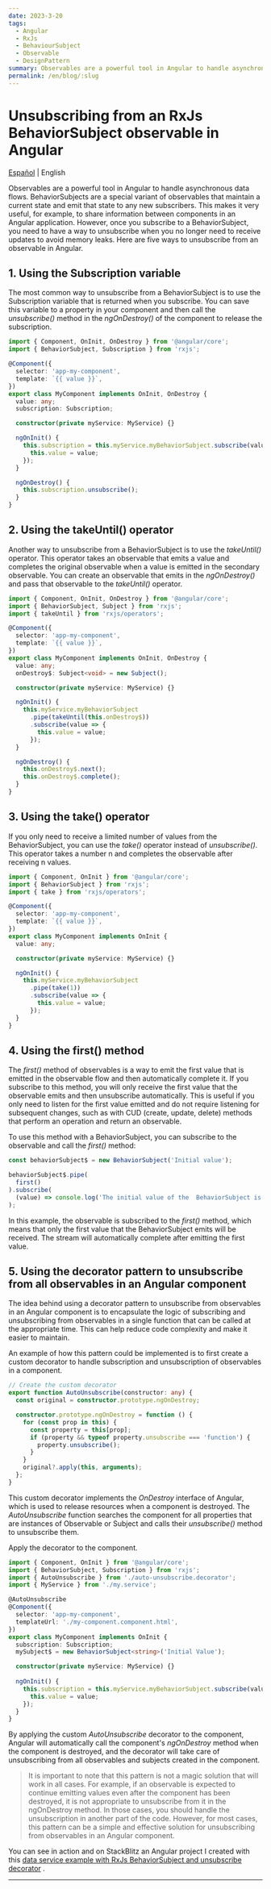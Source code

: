 ```yaml
---
date: 2023-3-20
tags:
  - Angular
  - RxJs
  - BehaviourSubject
  - Observable
  - DesignPattern
summary: Observables are a powerful tool in Angular to handle asynchronous data flows. BehaviorSubjects are a special variant of observables ...
permalink: /en/blog/:slug
---
```


# Unsubscribing from an RxJs BehaviorSubject observable in Angular

<social-share class="social-share--header" />

[Español](/blog/desuscribir-observable-behaviorsubject-angular/) | English

Observables are a powerful tool in Angular to handle asynchronous data flows. BehaviorSubjects are a special variant of observables that maintain a current state and emit that state to any new subscribers. This makes it very useful, for example, to share information between components in an Angular application. However, once you subscribe to a BehaviorSubject, you need to have a way to unsubscribe when you no longer need to receive updates to avoid memory leaks. Here are five ways to unsubscribe from an observable in Angular.

## 1. Using the Subscription variable
The most common way to unsubscribe from a BehaviorSubject is to use the Subscription variable that is returned when you subscribe. You can save this variable to a property in your component and then call the _unsubscribe()_ method in the _ngOnDestroy()_ of the component to release the subscription.

``` ts
import { Component, OnInit, OnDestroy } from '@angular/core';
import { BehaviorSubject, Subscription } from 'rxjs';

@Component({
  selector: 'app-my-component',
  template: `{{ value }}`,
})
export class MyComponent implements OnInit, OnDestroy {
  value: any;
  subscription: Subscription;

  constructor(private myService: MyService) {}

  ngOnInit() {
    this.subscription = this.myService.myBehaviorSubject.subscribe(value => {
      this.value = value;
    });
  }

  ngOnDestroy() {
    this.subscription.unsubscribe();
  }
}
```

## 2. Using the takeUntil() operator
Another way to unsubscribe from a BehaviorSubject is to use the _takeUntil()_ operator. This operator takes an observable that emits a value and completes the original observable when a value is emitted in the secondary observable. You can create an observable that emits in the _ngOnDestroy()_ and pass that observable to the _takeUntil()_ operator.

``` ts
import { Component, OnInit, OnDestroy } from '@angular/core';
import { BehaviorSubject, Subject } from 'rxjs';
import { takeUntil } from 'rxjs/operators';

@Component({
  selector: 'app-my-component',
  template: `{{ value }}`,
})
export class MyComponent implements OnInit, OnDestroy {
  value: any;
  onDestroy$: Subject<void> = new Subject();

  constructor(private myService: MyService) {}

  ngOnInit() {
    this.myService.myBehaviorSubject
      .pipe(takeUntil(this.onDestroy$))
      .subscribe(value => {
        this.value = value;
      });
  }

  ngOnDestroy() {
    this.onDestroy$.next();
    this.onDestroy$.complete();
  }
}
```

## 3. Using the take() operator
If you only need to receive a limited number of values from the BehaviorSubject, you can use the _take()_ operator instead of _unsubscribe()_. This operator takes a number n and completes the observable after receiving n values.

``` ts
import { Component, OnInit } from '@angular/core';
import { BehaviorSubject } from 'rxjs';
import { take } from 'rxjs/operators';

@Component({
  selector: 'app-my-component',
  template: `{{ value }}`,
})
export class MyComponent implements OnInit {
  value: any;

  constructor(private myService: MyService) {}

  ngOnInit() {
    this.myService.myBehaviorSubject
      .pipe(take(1))
      .subscribe(value => {
        this.value = value;
      });
  }
}
```

## 4. Using the first() method
The _first()_ method of observables is a way to emit the first value that is emitted in the observable flow and then automatically complete it. If you subscribe to this method, you will only receive the first value that the observable emits and then unsubscribe automatically. This is useful if you only need to listen for the first value emitted and do not require listening for subsequent changes, such as with CUD (create, update, delete) methods that perform an operation and return an observable.

To use this method with a BehaviorSubject, you can subscribe to the observable and call the _first()_ method:

``` ts
const behaviorSubject$ = new BehaviorSubject('Initial value');

behaviorSubject$.pipe(
  first()
).subscribe(
  (value) => console.log('The initial value of the  BehaviorSubject is:', value)
);
```

In this example, the observable is subscribed to the _first()_ method, which means that only the first value that the BehaviorSubject emits will be received. The stream will automatically complete after emitting the first value.

## 5. Using the decorator pattern to unsubscribe from all observables in an Angular component

The idea behind using a decorator pattern to unsubscribe from observables in an Angular component is to encapsulate the logic of subscribing and unsubscribing from observables in a single function that can be called at the appropriate time. This can help reduce code complexity and make it easier to maintain.

An example of how this pattern could be implemented is to first create a custom decorator to handle subscription and unsubscription of observables in a component.

``` ts
// Create the custom decorator
export function AutoUnsubscribe(constructor: any) {
  const original = constructor.prototype.ngOnDestroy;

  constructor.prototype.ngOnDestroy = function () {
    for (const prop in this) {
      const property = this[prop];
      if (property && typeof property.unsubscribe === 'function') {
        property.unsubscribe();
      }
    }
    original?.apply(this, arguments);
  };
}
```

This custom decorator implements the _OnDestroy_ interface of Angular, which is used to release resources when a component is destroyed. The _AutoUnsubscribe_ function searches the component for all properties that are instances of Observable or Subject and calls their _unsubscribe()_ method to unsubscribe them.

Apply the decorator to the component.

``` ts
import { Component, OnInit } from '@angular/core';
import { BehaviorSubject, Subscription } from 'rxjs';
import { AutoUnsubscribe } from './auto-unsubscribe.decorator';
import { MyService } from './my.service';

@AutoUnsubscribe
@Component({
  selector: 'app-my-component',
  templateUrl: './my-component.component.html',
})
export class MyComponent implements OnInit {
  subscription: Subscription;
  mySubject$ = new BehaviorSubject<string>('Initial Value');

  constructor(private myService: MyService) {}
  
  ngOnInit() {
    this.subscription = this.myService.myBehaviorSubject.subscribe(value => {
      this.value = value;
    });
  }
}
```

By applying the custom _AutoUnsubscribe_ decorator to the component, Angular will automatically call the component's _ngOnDestroy_ method when the component is destroyed, and the decorator will take care of unsubscribing from all observables and subjects created in the component.

> It is important to note that this pattern is not a magic solution that will work in all cases. For example, if an observable is expected to continue emitting values even after the component has been destroyed, it is not appropriate to unsubscribe from it in the ngOnDestroy method. In those cases, you should handle the unsubscription in another part of the code. However, for most cases, this pattern can be a simple and effective solution for unsubscribing from observables in an Angular component.

You can see in action and on StackBlitz an Angular project I created with this [data service example with RxJs BehaviorSubject and unsubscribe decorator](https://stackblitz.com/edit/angular-rxjs-behaviorsubject-unsubscribe-decorator) .

---
<social-share class="social-share--footer" />
